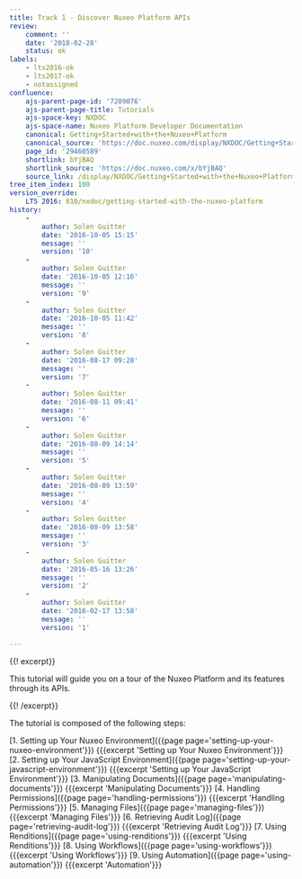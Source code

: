 ```yaml
---
title: Track 1 - Discover Nuxeo Platform APIs
review:
    comment: ''
    date: '2018-02-28'
    status: ok
labels:
    - lts2016-ok
    - lts2017-ok
    - notassigned
confluence:
    ajs-parent-page-id: '7209076'
    ajs-parent-page-title: Tutorials
    ajs-space-key: NXDOC
    ajs-space-name: Nuxeo Platform Developer Documentation
    canonical: Getting+Started+with+the+Nuxeo+Platform
    canonical_source: 'https://doc.nuxeo.com/display/NXDOC/Getting+Started+with+the+Nuxeo+Platform'
    page_id: '29460589'
    shortlink: bYjBAQ
    shortlink_source: 'https://doc.nuxeo.com/x/bYjBAQ'
    source_link: /display/NXDOC/Getting+Started+with+the+Nuxeo+Platform
tree_item_index: 100
version_override:
    LTS 2016: 810/nxdoc/getting-started-with-the-nuxeo-platform
history:
    -
        author: Solen Guitter
        date: '2016-10-05 15:15'
        message: ''
        version: '10'
    -
        author: Solen Guitter
        date: '2016-10-05 12:16'
        message: ''
        version: '9'
    -
        author: Solen Guitter
        date: '2016-10-05 11:42'
        message: ''
        version: '8'
    -
        author: Solen Guitter
        date: '2016-08-17 09:28'
        message: ''
        version: '7'
    -
        author: Solen Guitter
        date: '2016-08-11 09:41'
        message: ''
        version: '6'
    -
        author: Solen Guitter
        date: '2016-08-09 14:14'
        message: ''
        version: '5'
    -
        author: Solen Guitter
        date: '2016-08-09 13:59'
        message: ''
        version: '4'
    -
        author: Solen Guitter
        date: '2016-08-09 13:58'
        message: ''
        version: '3'
    -
        author: Solen Guitter
        date: '2016-05-16 13:26'
        message: ''
        version: '2'
    -
        author: Solen Guitter
        date: '2016-02-17 13:58'
        message: ''
        version: '1'

---
```

{{! excerpt}}

This tutorial will guide you on a tour of the Nuxeo Platform and its features through its APIs.

{{! /excerpt}}

The tutorial is composed of the following steps:

[1. Setting up Your Nuxeo Environment]({{page page='setting-up-your-nuxeo-environment'}})
    {{{excerpt 'Setting up Your Nuxeo Environment'}}}
[2. Setting up Your JavaScript Environment]({{page page='setting-up-your-javascript-environment'}})
    {{{excerpt 'Setting up Your JavaScript Environment'}}}
[3. Manipulating Documents]({{page page='manipulating-documents'}})
    {{{excerpt 'Manipulating Documents'}}}
[4. Handling Permissions]({{page page='handling-permissions'}})
    {{{excerpt 'Handling Permissions'}}}
[5. Managing Files]({{page page='managing-files'}})
    {{{excerpt 'Managing Files'}}}
[6. Retrieving Audit Log]({{page page='retrieving-audit-log'}})
    {{{excerpt 'Retrieving Audit Log'}}}
[7. Using Renditions]({{page page='using-renditions'}})
    {{{excerpt 'Using Renditions'}}}
[8. Using Workflows]({{page page='using-workflows'}})
    {{{excerpt 'Using Workflows'}}}
[9. Using Automation]({{page page='using-automation'}})
    {{{excerpt 'Automation'}}}
